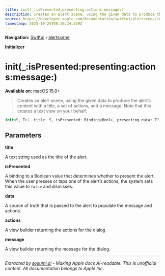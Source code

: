 ```yaml
---
title: init(_:isPresented:presenting:actions:message:)
description: Creates an alert scene, using the given data to produce the alert’s content with a title, a set of actions, and a message. Note that this creates a text view on your behalf.
source: https://developer.apple.com/documentation/swiftui/alertscene/init(_:ispresented:presenting:actions:message:)
timestamp: 2025-10-29T00:10:24.559Z
---
```


**Navigation:** [Swiftui](/documentation/swiftui) › [alertscene](/documentation/swiftui/alertscene)

**Initializer**

# init(_:isPresented:presenting:actions:message:)

**Available on:** macOS 15.0+

> Creates an alert scene, using the given data to produce the alert’s content with a title, a set of actions, and a message. Note that this creates a text view on your behalf.

```swift
init<S, T>(_ title: S, isPresented: Binding<Bool>, presenting data: T?, @ViewBuilder actions: (T) -> Actions, @ViewBuilder message: (T) -> Message) where S : StringProtocol
```

## Parameters

**title**

A text string used as the title of the alert.



**isPresented**

A binding to a Boolean value that determines whether to present the alert. When the user presses or taps one of the alert’s actions, the system sets this value to `false` and dismisses.



**data**

A source of truth that is passed to the alert to populate the message and actions.



**actions**

A view builder returning the actions for the dialog.



**message**

A view builder returning the message for the dialog.

---

*Extracted by [sosumi.ai](https://sosumi.ai) - Making Apple docs AI-readable.*
*This is unofficial content. All documentation belongs to Apple Inc.*
